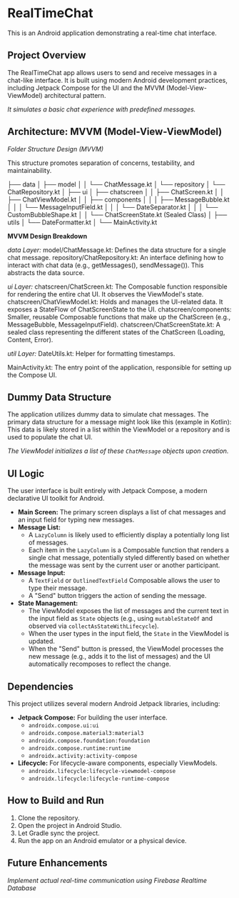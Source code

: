 # RealTimeChat

This is an Android application demonstrating a real-time chat interface.

## Project Overview

The RealTimeChat app allows users to send and receive messages in a chat-like interface. It is built using modern Android development practices, including Jetpack Compose for the UI and the MVVM (Model-View-ViewModel) architectural pattern.

*It simulates a basic chat experience with predefined messages.*

## Architecture: MVVM (Model-View-ViewModel)


*Folder Structure Design (MVVM)*

This structure promotes separation of concerns, testability, and maintainability.

├── data
│   ├── model
│   │   └── ChatMessage.kt
│   └── repository
│       └── ChatRepository.kt
│
├── ui
│   ├── chatscreen
│   │   ├── ChatScreen.kt
│   │   ├── ChatViewModel.kt
│   │   ├── components
│   │   │   ├── MessageBubble.kt
│   │   │   └── MessageInputField.kt
│   │   │   └── DateSeparator.kt
│   │   │   └── CustomBubbleShape.kt
│   │   └── ChatScreenState.kt (Sealed Class)
│
├── utils
│   └── DateFormatter.kt
│
└── MainActivity.kt

**MVVM Design Breakdown**

*data Layer:* model/ChatMessage.kt: Defines the data structure for a single chat message.
repository/ChatRepository.kt: An interface defining how to interact with chat data (e.g., getMessages(), sendMessage()). This abstracts the data source.

*ui Layer:* chatscreen/ChatScreen.kt: The Composable function responsible for rendering the entire chat UI. It observes the ViewModel's state.
chatscreen/ChatViewModel.kt: Holds and manages the UI-related data. It exposes a StateFlow of ChatScreenState to the UI.
chatscreen/components: Smaller, reusable Composable functions that make up the ChatScreen (e.g., MessageBubble, MessageInputField).
chatscreen/ChatScreenState.kt: A sealed class representing the different states of the ChatScreen (Loading, Content, Error).

*util Layer:* DateUtils.kt: Helper for formatting timestamps.

MainActivity.kt: The entry point of the application, responsible for setting up the Compose UI.

## Dummy Data Structure

The application utilizes dummy data to simulate chat messages. The primary data structure for a message might look like this (example in Kotlin):
This data is likely stored in a list within the ViewModel or a repository and is used to populate the chat UI.

*The ViewModel initializes a list of these `ChatMessage` objects upon creation.*

## UI Logic

The user interface is built entirely with Jetpack Compose, a modern declarative UI toolkit for Android.

*   **Main Screen:** The primary screen displays a list of chat messages and an input field for typing new messages.
*   **Message List:**
    *   A `LazyColumn` is likely used to efficiently display a potentially long list of messages.
    *   Each item in the `LazyColumn` is a Composable function that renders a single chat message, potentially styled differently based on whether the message was sent by the current user or another participant.
*   **Message Input:**
    *   A `TextField` or `OutlinedTextField` Composable allows the user to type their message.
    *   A "Send" button triggers the action of sending the message.
*   **State Management:**
    *   The ViewModel exposes the list of messages and the current text in the input field as `State` objects (e.g., using `mutableStateOf` and observed via `collectAsStateWithLifecycle`).
    *   When the user types in the input field, the `State` in the ViewModel is updated.
    *   When the "Send" button is pressed, the ViewModel processes the new message (e.g., adds it to the list of messages) and the UI automatically recomposes to reflect the change.

## Dependencies

This project utilizes several modern Android Jetpack libraries, including:

*   **Jetpack Compose:** For building the user interface.
    *   `androidx.compose.ui:ui`
    *   `androidx.compose.material3:material3`
    *   `androidx.compose.foundation:foundation`
    *   `androidx.compose.runtime:runtime`
    *   `androidx.activity:activity-compose`
*   **Lifecycle:** For lifecycle-aware components, especially ViewModels.
    *   `androidx.lifecycle:lifecycle-viewmodel-compose`
    *   `androidx.lifecycle:lifecycle-runtime-compose`

## How to Build and Run

1.  Clone the repository.
2.  Open the project in Android Studio.
3.  Let Gradle sync the project.
4.  Run the app on an Android emulator or a physical device.

## Future Enhancements
*Implement actual real-time communication using Firebase Realtime Database*
